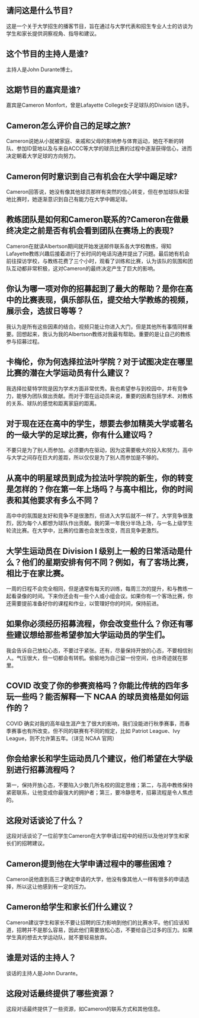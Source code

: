 
## 请问这是什么节目?

这是一个关于大学招生的播客节目，旨在通过与大学代表和招生专业人士的访谈为学生和家长提供洞察视角、指导和建议。


## 这个节目的主持人是谁?

主持人是John Durante博士。


## 这期节目的嘉宾是谁?

嘉宾是Cameron Monfort，曾是Lafayette College女子足球队的Division I选手。


## Cameron怎么评价自己的足球之旅?

Cameron说她从小就被家庭、亲戚和父母的影响参与体育运动，她在不断的转队、参加ID营地以及与来自ACCC等大学的球员比赛的过程中逐渐获得信心，进而决定朝着大学足球的方向努力。


## Cameron何时意识到自己有机会在大学中踢足球?

Cameron回答说，她没有像其他球员那样有突然的信心转变，但在参加球队和营地比赛时，她逐渐意识到自己有能力在大学中踢足球。


## 教练团队是如何和Cameron联系的?Cameron在做最终决定之前是否有机会看到团队在赛场上的表现?

Cameron在就读Albertson期间就开始发送邮件联系各大学校教练，得知Lafayette教练兴趣后接着进行了长时间的电话沟通并提出了问题。最后她有机会前往探访学校，与教练花费了三个小时，观看了训练和比赛，认为该队的氛围和团队互动都非常积极，这对Cameron的最终决定产生了巨大的影响。


## 你认为哪一项对你的招募起到了最大的帮助？是你在高中的比赛表现，俱乐部队伍，提交给大学教练的视频，展示会，选拔日等等？  

我认为是所有这些因素的结合。视频只能让你进入大门，但是其他所有事情同样重要。回想起来，我认为我的Albertson教练对我最有帮助。重要的是让自己的教练参与招募过程。  

## 卡梅伦，你为何选择拉法叶学院？对于试图决定在哪里比赛的潜在大学运动员有什么建议？  

我选择拉斐特学院是因为学术方面非常优秀。我也希望参与到校园中，并有竞争力，能够为团队做出贡献。而对于潜在运动员来说，重要的因素包括学术、对教练的关系、球队的感觉和距离家庭的距离。  

## 对于现在还在高中的学生，想要去参加精英大学或著名的一级大学的足球比赛，你有什么建议吗？  

不要只是为了别人而参加。必须要内在驱动，因为这需要极大的投入和努力。高中与大学之间存在巨大的差距，所以仅仅是为了别人而参加是不够的。  

## 从高中的明星球员到成为拉法叶学院的新生，你的转变是怎样的？你在第一年上场吗？与高中相比，你的时间表和其他要求有多么不同？  

高中中的氛围是友好和竞争不是很激烈，但进入大学后就不一样了。大学竞争很激烈，因为每个人都想为球队作出贡献。我的第一年我分半场上场，与一名上级学生轮流比赛。在大学中，比赛的位置也会发生改变，而且竞争更激烈。


## 大学生运动员在 Division I 级别上一般的日常活动是什么？他们的星期安排有何不同？例如，有了客场比赛，相比于在家比赛。 

一周的日程不会完全相同，但是通常有每天的训练，每周三次的提升，和与教练一起看录像的时间。下来你还会有一些个人或小组会议。如果你有一个客场比赛，你还需要提前准备好你的课程和作业，以管理好你的时间，保持前进。 


## 如果你必须经历招募流程，你会改变些什么？你还有哪些建议想给那些希望参加大学运动员的学生们。 

我会告诉自己放松心态，不要过于紧张。还有，尽量保持开放的心态，不要相信别人。气压很大，但一切都会有转机。偷偷地为自己留一份空间，也许奇迹就在那里。 


## COVID 改变了你的参赛资格吗？你能比传统的四年多玩一些吗？能否解释一下 NCAA 的球员资格是如何运作的？ 

COVID 确实对我的高年级生涯产生了很大的影响，我们没能进行秋季赛事，而春季赛事也有所改变。但不同的联赛有不同的规定，比如 Patriot League、Ivy League，则不允许第五年。（详见 NCAA 官网） 


## 你会给家长和学生运动员几个建议，他们希望在大学级别进行招募流程吗？ 

第一，保持开放心态，不要陷入少数几所名校的固定思维；第二，与高中教练保持紧密联系，让他变成你最强大的拥护者；第三，要冷静思考，招募流程是令人焦虑的。


## 这段对话谈论了什么？

这段对话谈论了一位前学生Cameron在大学申请过程中的经历以及他对学生和家长们的招聘建议。


## Cameron提到他在大学申请过程中的哪些困难？

Cameron说他直到高三才确定申请的大学，他没有像其他人一样有很多的申请选择，所以这让他感到有一定的压力。


## Cameron给学生和家长们什么建议？

Cameron建议学生和家长不要让招聘的压力影响到他们的比赛水平。他们应该知道，招聘并不是那么容易，因此他们需要放松心态，不要给自己过多的压力。如果学生真的想去大学运动队，就不要轻易放弃。


## 谁是对话的主持人？

谈话的主持人是John Durante。


## 这段对话最终提供了哪些资源？

这段对话最终提供了一些资源，如Cameron的联系方式和其他信息。


